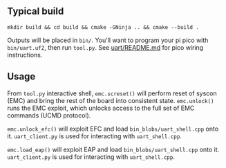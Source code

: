## Typical build

```
mkdir build && cd build && cmake -GNinja .. && cmake --build .
```

Outputs will be placed in `bin/`. You'll want to program your pi pico with `bin/uart.uf2`, then run `tool.py`. See [uart/README.md](uart/README.md) for pico wiring instructions.

## Usage

From `tool.py` interactive shell, `emc.screset()` will perform reset of syscon (EMC) and bring the rest of the board into consistent state. `emc.unlock()` runs the EMC exploit, which unlocks access to the full set of EMC commands (UCMD protocol).


`emc.unlock_efc()` will exploit EFC and load `bin_blobs/uart_shell.cpp` onto it. `uart_client.py` is used for interacting with `uart_shell.cpp`.

`emc.load_eap()` will exploit EAP and load `bin_blobs/uart_shell.cpp` onto it. `uart_client.py` is used for interacting with `uart_shell.cpp`.
